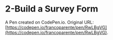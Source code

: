 # 2-Build a Survey Form

A Pen created on CodePen.io. Original URL: [https://codepen.io/francoparente/pen/RwLBgVG](https://codepen.io/francoparente/pen/RwLBgVG).


